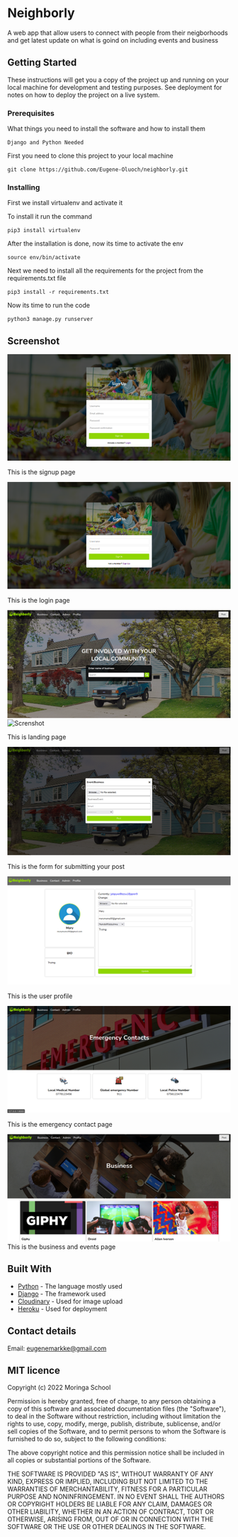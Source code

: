 # Neighborly

A web app that allow users to connect with people from their neigborhoods and get latest update on what is goind on including events and business 

## Getting Started

These instructions will get you a copy of the project up and running on your local machine for development and testing purposes. See deployment for notes on how to deploy the project on a live system.

### Prerequisites

What things you need to install the software and how to install them

```
Django and Python Needed
```

First you need to clone this project to your local machine 

```
git clone https://github.com/Eugene-Oluoch/neighborly.git
```

### Installing

First we install virtualenv and activate it

To install it run the command
```
pip3 install virtualenv
```

After the installation is done, now its time to activate the env

```
source env/bin/activate
```

Next we need to install all the requirements for the project from the requirements.txt file

```
pip3 install -r requirements.txt
```

Now its time to run the code

```
python3 manage.py runserver
```
## Screenshot

![Screnshot](https://github.com/Eugene-Oluoch/neighborly/blob/master/static/images/neigh-signup.png)

This is the signup page

![Screnshot](https://github.com/Eugene-Oluoch/neighborly/blob/master/static/images/neigh-login.png)

This is the login page

![Screnshot](https://github.com/Eugene-Oluoch/neighborly/blob/master/static/images/neigh-landing.png)
![Screnshot](https://github.com/Eugene-Oluoch/neighborly/blob/master/static/images/neigh-landing1.png)

This is landing page



![Screnshot](https://github.com/Eugene-Oluoch/neighborly/blob/master/static/images/neigh-post.png)

This is the form for submitting  your post 

![Screnshot](https://github.com/Eugene-Oluoch/neighborly/blob/master/static/images/neigh-profile.png)

This is the  user profile

![Screnshot](https://github.com/Eugene-Oluoch/neighborly/blob/master/static/images/neigh-contact.png)


This is the emergency contact page

![Screnshot](https://github.com/Eugene-Oluoch/neighborly/blob/master/static/images/neigh-business.png)
This is the business and events page

## Built With

* [Python](https://docs.python.org/3/download.html) - The language mostly used
* [Django](https://docs.djangoproject.com/en/4.0/) - The framework used
* [Cloudinary](https://cloudinary.com/) - Used for image upload
* [Heroku](https://www.heroku.com/) - Used for deployment


## Contact details
Email: eugenemarkke@gmail.com
## MIT licence

<p>Copyright (c) 2022 Moringa School </p>

Permission is hereby granted, free of charge, to any person obtaining
a copy of this software and associated documentation files (the
"Software"), to deal in the Software without restriction, including
without limitation the rights to use, copy, modify, merge, publish,
distribute, sublicense, and/or sell copies of the Software, and to
permit persons to whom the Software is furnished to do so, subject to
the following conditions:

The above copyright notice and this permission notice shall be
included in all copies or substantial portions of the Software.

THE SOFTWARE IS PROVIDED "AS IS", WITHOUT WARRANTY OF ANY KIND,
EXPRESS OR IMPLIED, INCLUDING BUT NOT LIMITED TO THE WARRANTIES OF
MERCHANTABILITY, FITNESS FOR A PARTICULAR PURPOSE AND
NONINFRINGEMENT. IN NO EVENT SHALL THE AUTHORS OR COPYRIGHT HOLDERS BE
LIABLE FOR ANY CLAIM, DAMAGES OR OTHER LIABILITY, WHETHER IN AN ACTION
OF CONTRACT, TORT OR OTHERWISE, ARISING FROM, OUT OF OR IN CONNECTION
WITH THE SOFTWARE OR THE USE OR OTHER DEALINGS IN THE SOFTWARE.